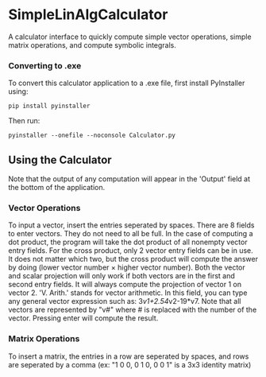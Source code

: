 # SimpleLinAlgCalculator
A calculator interface to quickly compute simple vector operations, simple matrix operations, and compute symbolic integrals.

### Converting to .exe
To convert this calculator application to a .exe file, first install PyInstaller using:
```
pip install pyinstaller
```
Then run:
```
pyinstaller --onefile --noconsole Calculator.py
```

## Using the Calculator
Note that the output of any computation will appear in the 'Output' field at the bottom of the application.

### Vector Operations
To input a vector, insert the entries seperated by spaces. There are 8 fields to enter vectors. They do not need to all be full. In the case of computing a dot product, the program will take the dot product of all nonempty vector entry fields. For the cross product, only 2 vector entry fields can be in use. It does not matter which two, but the cross product will compute the answer by doing (lower vector number $\times$ higher vector number). Both the vector and scalar projection will only work if both vectors are in the first and second entry fields. It will always compute the projection of vector 1 on vector 2. 'V. Arith.' stands for vector arithmetic. In this field, you can type any general vector expression such as: 3*v1+2.54*v2-19*v7. Note that all vectors are represented by "v#" where # is replaced with the number of the vector. Pressing enter will compute the result. 

### Matrix Operations
To insert a matrix, the entries in a row are seperated by spaces, and rows are seperated by a comma (ex: "1 0 0, 0 1 0, 0 0 1" is a 3x3 identity matrix)
